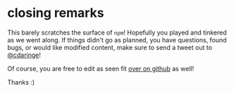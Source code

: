 # closing remarks
This barely scratches the surface of `npm`!  Hopefully you played and tinkered as we went along.  If things didn't go as planned, you have questions, found bugs, or would like modified content, make sure to send a tweet out to [@cdaringe](https://twitter.com/cdaringe)!

Of course, you are free to edit as seen fit [over on github](https://github.com/cdaringe/try-npm-guide/) as well!

Thanks :)